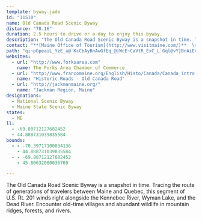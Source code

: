 ```yaml
---
template: byway.jade
id: "11510"
name: Old Canada Road Scenic Byway
distance: "78.16"
duration: 2.5 hours to drive or a day to enjoy this byway.
description: "The Old Canada Road Scenic Byway is a snapshot in time. Tracing the route of generations of travelers between Maine and Quebec, this segment of U.S. Rt. 201 winds right alongside the Kennebec River, Wyman Lake, and the Dead River. Encounter old-time villages and abundant wildlife in mountain ridges, forests, and rivers."
contact: "**[Maine Office of Tourism](http://www.visitmaine.com/)**  \r\n 207-624-7483  \r\n 888-624-6345\r\n"
path: "qi~pGpeaiL_YzE_a@`KcCbAyBnAwGfEq_@|WcE~CaVtR_ExC_L`Gql@vY}BnAiEvCsc@~_@qp@rl@_DhDiAhBiZnk@cf@~y@yFjKoClEq@XcDZmk@|Ae]fC}Gr@oEp@_JbBme@dK}FdAk^tHcDj@cETmDKsC[wT{FyWsH}F{BaHqDoCeBwLaJsD{BuFmC}DqAwHgBeHq@uCGqGDwBLqJ`AiDPkHJiDG}EYyRkC}Je@az@SaGD_ELiF`@_Eh@}Dx@cGxA_ExAaDtA{ZrNiBlAgB`B{ApBcAlBcAxBeAlDeHr[oA~CeA~As@x@mBxAiHlEcCjCu@nAmMfXgKvOmArAyBlAsSrI_ALsAUaOsFwBq@mASwDA{Dl@oA^qHrDwUbKcCxB{@jAw@nA_A|BmIvYcP`l@eAhBcAbAm@XaKxA_Dr@sAj@}ChBcGnA{C|AkA^}H|AcA^}BtA_BbByArCu@fCg@jCOlB]pKAjEHfCdAlJ?lCKlASjAgCzEQjAGtBLxB?dCYlAo@dBcCrDoBlBiCfB_JlCyFR_MtAsAByA?gDg@yCKoCdAqNxHw@n@_A|Ak@rCIlA@dBHlA^pBb@`A~BlDXp@^rA^~BLtBY`KiAdYSbBe@zAm@~@_AdAmFzC_A~@mAjBu@`CcBxJy@`B}@jAiAx@{L`IoA^aL~@mSbEoFbBmRbJoA`@}AHqIc@oABkC`@iErAcIpBsTxBwF?iFe@{IkCkFsAwG{AiF}@gCSwFPmB?y@Wu@g@gEkDyBi@uADwAl@aAhAs@dBgCxEuAlAkBHqBc@mBu@yR}CqM_AwEMsCR}F~@sBL}GA}@F_Bd@u@r@mApBi@jBk@tDi@zGaBdJoBpEgCjHyGxXy@~EsAlMq@|EsF`Ve@rCy@nHQhA}EbQqAnDyFxKs@rBiB`IsBhFy@vAoLtM{@p@}BlA_B`@sAPiGDuDQcUyCcCA}SzAwNRgDEgDa@aQaDmBQcB?sDd@yCJcD_@wFqAkIkAmCOuADsARaIhCiB^qKbAcDf@mFzAmAd@sBhA_H|E{ClAoA\\iN~AcIlAeXlG_DZsABuN?ir@Z_En@cD~@oAh@wCdBuq@pg@kAl@gCt@qAXeDVgDEqBS{G_BwDsAsDyB}C_DsCuDyCgDkIgHgDqCuAy@wDsA_BYcEQeKp@cEF}DOkQ}AaBK_BB}AR}A^{Ar@sb@tUuAz@qAjAiAxA_ClEiAxAuAjAy@`@cCj@}A?cBM_B]qGsC}Am@_BY_BQeHE}AS}Aa@{D_BaPmHqSeG_EaAaEm@eT_CaE}@mpAg\\cAa@_CcAyAw@oBoA{NiKkD}BwD{A}Dy@cTwCiCDyUfDaB?_BM_B_@yQiKmDyBiDkCqMiNaD{CoQ_NuCgDaHoJqAmAyA}@yAi@aJsA}DiAsBM_BFiBPyBf@iAx@gFlGeNzMeLtIyFbF_DzCuClDiCdEaCnE}IzSWl@sBtEcAfCcA|Bo@jAc@t@U`@m@r@eAjAk@h@m@f@a@XaAh@oAd@w@T_APcBVyATkAVmA^kBr@sB|@{EtBWLk@Xm@^gA~@}@|@o@t@q@`AcAlBSd@a@fA[|@Ut@aAhDW`AoBtH_@zB}Qfr@eCfImArDaCdEsCnDoShQmV|RgDdCsDpBgJbEwDvA}D~@_KfBkBj@uOfG_K`DkDpBaDtC{AdBqCdEsDdI}FtQaDrI_FzLyBtEqCxDyCxCy@l@_JjEq}CzsAkWnG{b@rJwGrBgXtJuJ~C}Dl@cEPqc@s@{ACeBKcBScBAcGl@mAGgHyAcCQ_BJ{MfCcTlD}DdAsGdC}Al@gDlCeSpRmAxA_AdByBtEcAdBmAxAiDjCiCfA}Bl@_BRgEDuLiAgKwA}AGaBFaBX{Aj@qDrBarAvy@sDrBgCjA_El@}QfBiDp@eKfCqL~BwKrDwB~@qElCuBlBgBjBoClEmXli@qAlBoAzA_CjBmAt@cDjAmJxB_b@rKeDrA{Az@oAdA{PfSeDxCoDtB_JlCii@bN{J~ByAv@y@l@}D~EcSr]gJfOqa@zi@uExHuBtEgEtKoUdo@wBtEuAfCqCzDgBdByDdCsx@va@mIvFgD~CyC`DqCpDgCzDgElHmQv[sBzE}G|T_B~FiAfGi@rGYtGiAla@?vGn@pT?nCEbCm@rGiA`G{Mj`@yBvEeCjEgWf`@sCxDkDrDu]|ZyC~BeEtB{DjA{_@hJyAp@sA~@oApAiAzAaAfBuc@rtAo@zBe@~Bq@lGQnGMhYKxGgBnw@k@nGu@~EaBrHiAfE_AhDiDpIyBvEiA|AgFtEcC~CcCfEwFzLuIvNiAbBwHtHeAzAwHfUcC`G{@`BmBfGy@pBmArAiAz@sFbDmA`@wKl@{XDcGjCeAEmBYuDkAuAMgC@_Ej@mEv@mEdAmIfCuIxByg@hKg]rGwEhAwBpAoBpBySdYaWvY}V~YiDxCyBrAuJ~DyBl@aCV}LE}DFiSvAk}@|PgGr@iE?cEe@qUmFgC[iEQcERkGlA}_@lKsv@zR_C~@}BnAqHjF}@d@eCr@cAJeC?uIcAgCJqGx@eCd@_C~@qFzD}BjA{A`@kBV{LKck@{AgC?iCRgEz@cC|@sCzAcIdGmBrBe@r@m@`AyAdEYfAyB`M_AfDiAbDqAvC{AnC_BbCgBxBy@p@_A`@cCl@u@?w@Cw@Ge@E{BLsBn@sJfFaChA_AXcALeCEuKmAgCKeADcCX}Bv@sDrBsBnBmEzFmBrBqBbB_LbHgF`EyBvBkBlBm@dAqAxC_BzFuIj^cGbScAlGYxDQfJMzAe@rDoA`GaI`ZmBbLwKhu@sAlGgA`DqAxCuCfEu~A|hBcBjBmBvBgBxBo@|@q@fAc@t@c@x@_@x@cA|Bkc@znAwArFi@xDK`BO~DRnNNlFClDSxBa@dCc@nAe@j@s@Xc@^"
websites: 
  - url: "http://www.forksarea.com"
    name: The Forks Area Chamber of Commerce
  - url: "http://www.francomaine.org/English/Histo/Canada/Canada_intro.html"
    name: "Historic Roads - Old Canada Road"
  - url: "http://jackmanmaine.org/"
    name: "Jackman Region, Maine"
designations: 
  - National Scenic Byway
  - Maine State Scenic Byway
states: 
  - ME
ll: 
  - -69.80712127682452
  - 44.888731039835584
bounds: 
  - - -70.39717100034136
    - 44.888731039835584
  - - -69.80712127682452
    - 45.80632000036769

---
```


The Old Canada Road Scenic Byway is a snapshot in time. Tracing the route of generations of travelers between Maine and Quebec, this segment of U.S. Rt. 201 winds right alongside the Kennebec River, Wyman Lake, and the Dead River. Encounter old-time villages and abundant wildlife in mountain ridges, forests, and rivers.